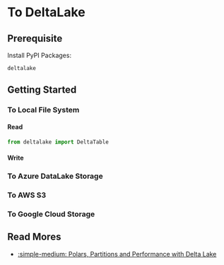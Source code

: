 # To DeltaLake

## Prerequisite

Install PyPI Packages:

```text
deltalake
```

## Getting Started

### To Local File System

#### Read

```python
from deltalake import DeltaTable
```

#### Write

### To Azure DataLake Storage

### To AWS S3

### To Google Cloud Storage

## Read Mores

- [:simple-medium: Polars, Partitions and Performance with Delta Lake](https://medium.com/@jimmy-jensen/polars-partitions-and-performance-with-delta-lake-5c0d4bdd564b)
